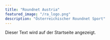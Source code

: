 ```yaml
---
title: "Roundnet Austria"
featured_image: "/ra_logo.png"
description: "Österreichischer Roundnet Sport"
---
```


Dieser Text wird auf der Startseite angezeigt.
